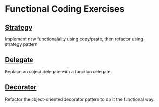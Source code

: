 # Functional Coding Exercises

## [Strategy](strategy)

Implement new functionalality using copy/paste, then refactor using strategy pattern

## [Delegate](delegate)

Replace an object delegate with a function delegate.

## [Decorator](decorator)

Refactor the object-oriented decorator pattern to do it the functional way.

